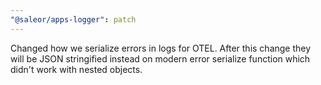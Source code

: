 ```yaml
---
"@saleor/apps-logger": patch
---
```


Changed how we serialize errors in logs for OTEL. After this change they will be JSON stringified instead on modern error serialize function which didn't work with nested objects.
